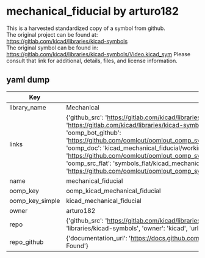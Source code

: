 # mechanical_fiducial by arturo182  
This is a harvested standardized copy of a symbol from github.  
The original project can be found at:  
https://gitlab.com/kicad/libraries/kicad-symbols  
The original symbol can be found in:
https://gitlab.com/kicad/libraries/kicad-symbols/Video.kicad_sym
Please consult that link for additional, details, files, and license information.  
## yaml dump  
| Key | Value |  
| --- | --- |  
| library_name | Mechanical |  
| links | {'github_src': 'https://gitlab.com/kicad/libraries/kicad-symbols/Video.kicad_sym', 'github_src_repo': 'https://gitlab.com/kicad/libraries/kicad-symbols', 'oomp_bot': 'kicad_mechanical_fiducial/working', 'oomp_bot_github': 'https://github.com/oomlout/oomlout_oomp_symbol_bot/tree/main/kicad_mechanical_fiducial/working', 'oomp_doc': 'kicad_mechanical_fiducial/working', 'oomp_doc_github': 'https://github.com/oomlout/oomlout_oomp_symbol_doc/tree/main/kicad_mechanical_fiducial/working', 'oomp_src_flat': 'symbols_flat/kicad_mechanical_fiducial/working', 'oomp_src_flat_github': 'https://github.com/oomlout/oomlout_oomp_symbol_src/tree/main/kicad_mechanical_fiducial/working'} |  
| name | mechanical_fiducial |  
| oomp_key | oomp_kicad_mechanical_fiducial |  
| oomp_key_simple | kicad_mechanical_fiducial |  
| owner | arturo182 |  
| repo | {'github_src': 'https://gitlab.com/kicad/libraries/kicad-symbols/Video.kicad_sym', 'name': 'libraries/kicad-symbols', 'owner': 'kicad', 'url': 'https://gitlab.com/kicad/libraries/kicad-symbols'} |  
| repo_github | {'documentation_url': 'https://docs.github.com/rest/repos/repos#get-a-repository', 'message': 'Not Found'} |  

